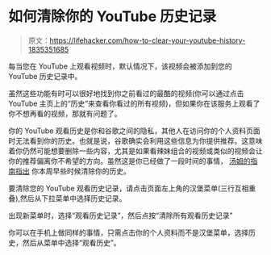 # 如何清除你的 YouTube 历史记录

> 原文：<https://lifehacker.com/how-to-clear-your-youtube-history-1835351685>

每当您在 YouTube 上观看视频时，默认情况下，该视频会被添加到您的 YouTube 历史记录中。



虽然这些功能有时可以很好地找到你之前看过的最酷的视频(你可以通过点击 YouTube 主页上的“历史”来查看你看过的所有视频)，但如果你在该服务上观看了你不想再看的视频，那就有问题了。

你的 YouTube 观看历史是你和谷歌之间的隐私，其他人在访问你的个人资料页面时无法看到你的历史。也就是说，谷歌确实会利用这些信息为你提供推荐。这意味着你仍然可能想要删除一些内容，尤其是如果看辣妹组合的视频或类似的视频会让你的推荐偏离你不希望的方向。虽然这是你已经做了一段时间的事情， [汤姆的指南指出](https://news.google.com/articles/CBMiSmh0dHBzOi8vd3d3LnRvbXNndWlkZS5jb20vdXMvaG93LXRvLWNsZWFyLXlvdXR1YmUtaGlzdG9yeSxyZXZpZXctNjU1Ni5odG1s0gFJaHR0cDovL2FtcC50b21zZ3VpZGUuY29tL3VzL2hvdy10by1jbGVhci15b3V0dWJlLWhpc3RvcnkscmV2aWV3LTY1NTYuaHRtbA?hl=en-US&gl=US&ceid=US%3Aen) 你本周早些时候清除你的历史。

要清除您的 YouTube 观看历史记录，请点击页面左上角的汉堡菜单(三行互相重叠),然后从下拉菜单中选择历史记录。

出现新菜单时，选择“观看历史记录”，然后点按“清除所有观看历史记录”

你可以在手机上做同样的事情，只需点击你的个人资料而不是汉堡菜单，选择历史，然后从菜单中选择“观看历史”。